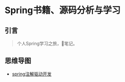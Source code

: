 # Spring书籍、源码分析与学习
## 引言
> 个人Spring学习之旅，📝笔记。

## 思维导图
- [spring注解驱动开发](https://www.processon.com/view/link/5e30213ae4b096de64c8e9bf)